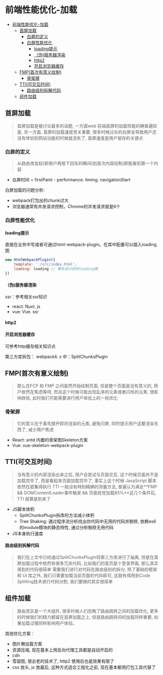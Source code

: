 # 前端性能优化-加载

- [前端性能优化-加载](#前端性能优化-加载)
  - [首屏加载](#首屏加载)
    - [白屏的定义](#白屏的定义)
    - [白屏性能优化](#白屏性能优化)
      - [loading提示](#loading提示)
      - [（伪)服务器渲染](#伪服务器渲染)
      - [http2](#http2)
      - [开启浏览器缓存](#开启浏览器缓存)
  - [FMP(首次有意义绘制)](#fmp首次有意义绘制)
    - [骨架屏](#骨架屏)
  - [TTI(可交互时间)](#tti可交互时间)
      - [路由级别拆解代码](#路由级别拆解代码)
  - [组件加载](#组件加载)

## 首屏加载

> 首屏加载是被讨论最多的话题, 一方面web 前端首屏的加载性能的确普遍较差, 另一方面, 首屏的加载速度至关重要, 很多时候过长的白屏会导致用户还没有体验到网站功能的时候就流失了, 首屏速度是用户留存的关键点

### 白屏的定义

> 从路由改变起(即用户再按下回车的瞬间)到首次内容绘制(即能看到第一个内容

* 白屏时间 = firstPaint - performance. timing. navigationStart

白屏加载的问题分析: 

* webpack打包出的chunk过大
* 浏览器通常有并发请求控制，Chrome的并发请求就是6个

### 白屏性能优化

#### loading提示
直接在业务中写或者可通过html-webpack-plugin。在其中配置可以插入loading图

``` js
new HtmlWebpackPlugin({
    template: './src/index.html',
    loading: loading // 事先设计好的loading图
})
```

#### （伪)服务器渲染

ssr：参考相关ssr知识

* react: Nuxt. js
* vue: Vue. ssr

#### http2

#### 开启浏览器缓存
可参考http缓存相关知识点

第三方库拆包：
webpack4. x 中：SplitChunksPlugin

## FMP(首次有意义绘制)

> 那么在FCP 和 FMP 之间虽然开始绘制页面, 但是整个页面是没有意义的, 用户依然在焦虑等待, 而且这个时候可能出现乱序的元素或者闪烁的元素, 很影响体验, 此时我们可能需要进行用户体验上的一些优化

### 骨架屏

> 它的意义在于事先撑开即将渲染的元素, 避免闪屏, 同时提示用户这要渲染东西了, 减少用户焦虑

* React: antd 内置的骨架图Skeleton方案
* Vue: vue-skeleton-webpack-plugin

## TTI(可交互时间)

> 当有意义的内容渲染出来之后, 用户会尝试与页面交互, 这个时候页面并不是加载完毕了, 而是看起来页面加载完毕了, 事实上这个时候 JavaScript 脚本依然在密集得执行
> TTI 一般没有特别精确的测量方法, 普遍认为满足**FMP && DOMContentLoader事件触发 && 页面视觉加载85%**这几个条件后, TTI 就算是到来了

* JS脚本体积
  + SplitChunksPlugin拆库的方法减小体积
  + Tree Shaking: 通过程序流分析找出你代码中无用的代码并剔除, 依赖es6的module模块的静态特性, 通过分析剔除无用代码
* JS本身执行速度

#### 路由级别拆解代码

> 我们在上文中已经通过SplitChunksPlugin将第三方库进行了抽离, 但是在首屏加载过程中依然有很多冗余代码, 比如我们的首页是个登录界面, 那么其实用到的代码很简单
> 需要我们进行对代码在路由级别的拆分, 除了基础的框架和 UI 库之外, 我们只需要加载当前页面的代码即可, 这就有得用到Code Splitting技术进行代码分割, 我们要做的其实很简单

## 组件加载

> 路由其实是一个大组件, 很多时候人们忽略了路由跳转之间的加载优化, 更多的时候我们的精力都留在首屏加载之上, 但是路由跳转间的加载同样重要, 如果加载过慢同样影响用户体验。

其他优化方案：

* 图片懒加载方案
* 资源压缩, 现在基本上用反向代理工具都是自动开启的
* cdn
* 雪碧图, 很古老的技术了, http2 使用后也是效果有限了
* css 放头, js 放最后, 这种方式适合工程化之前, 现在基本都用打包工具代替了
